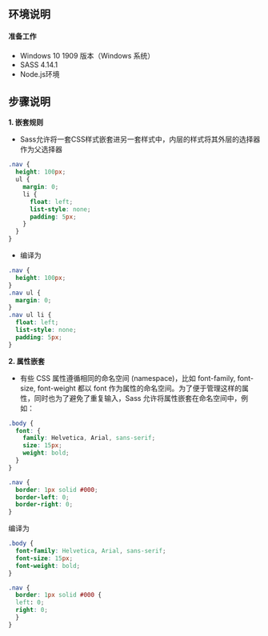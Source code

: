 ## **环境说明**

#### 准备工作

- Windows 10 1909 版本（Windows 系统）
- SASS 4.14.1
- Node.js环境

## **步骤说明**

**1. 嵌套规则**

- Sass允许将一套CSS样式嵌套进另一套样式中，内层的样式将其外层的选择器作为父选择器

```scss
.nav {
  height: 100px;
  ul {
    margin: 0;
    li {
      float: left;
      list-style: none;
      padding: 5px;
    }
  }
}
```

- 编译为

```css
.nav {
  height: 100px;
}
.nav ul {
  margin: 0;
}
.nav ul li {
  float: left;
  list-style: none;
  padding: 5px;
}
```

**2. 属性嵌套**

- 有些 CSS 属性遵循相同的命名空间 (namespace)，比如 font-family, font-size, font-weight 都以 font 作为属性的命名空间。为了便于管理这样的属性，同时也为了避免了重复输入，Sass 允许将属性嵌套在命名空间中，例如：

```scss
.body {
  font: {
    family: Helvetica, Arial, sans-serif;
    size: 15px;
    weight: bold;
  }
}

.nav {
  border: 1px solid #000;
  border-left: 0;
  border-right: 0;
}
```

编译为

```css
.body {
  font-family: Helvetica, Arial, sans-serif;
  font-size: 15px;
  font-weight: bold;
}

.nav {
  border: 1px solid #000 {
  left: 0;
  right: 0;
  }
}
```